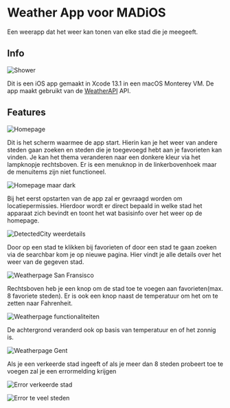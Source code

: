 # Weather App voor MADiOS

Een weerapp dat het weer kan tonen van elke stad die je meegeeft.

## Info

![Shower](./images/homepage_shower.PNG)

Dit is een iOS app gemaakt in Xcode 13.1 in een macOS Monterey VM. De app maakt gebruikt van de [WeatherAPI](https://www.weatherapi.com/) API. 

## Features

![Homepage](./images/default_homepage.PNG)

Dit is het scherm waarmee de app start. Hierin kan je het weer van andere steden gaan zoeken en steden die je toegevoegd hebt aan je favorieten kan vinden. Je kan het thema veranderen naar een donkere kleur via het lampknopje rechtsboven. Er is een menuknop in de linkerbovenhoek maar de menuitems zijn niet functioneel.

![Homepage maar dark](./images/darktheme_homepage.PNG)

Bij het eerst opstarten van de app zal er gevraagd worden om locatiepermissies. Hierdoor wordt er direct bepaald in welke stad het apparaat zich bevindt en toont het wat basisinfo over het weer op de homepage.

![DetectedCity weerdetails](./images/zoomin_detectedcity_weatherdetails.PNG)

Door op een stad te klikken bij favorieten of door een stad te gaan zoeken via de searchbar kom je op nieuwe pagina. Hier vindt je alle details over het weer van de gegeven stad.

![Weatherpage San Fransisco](./images/sanfransisco_weatherpage.PNG)

Rechtsboven heb je een knop om de stad toe te voegen aan favorieten(max. 8 favoriete steden). Er is ook een knop naast de temperatuur om het om te zetten naar Fahrenheit.

![Weatherpage functionaliteiten](./images/zoomin_toppart_weatherpage.PNG)

De achtergrond veranderd ook op basis van temperatuur en of het zonnig is.

![Weatherpage Gent](./images/ghent_weatherpage.PNG)

Als je een verkeerde stad ingeeft of als je meer dan 8 steden probeert toe te voegen zal je een errormelding krijgen

![Error verkeerde stad](./images/error_no_city_found.PNG)

![Error te veel steden](./images/error_to_many_cities.PNG)
